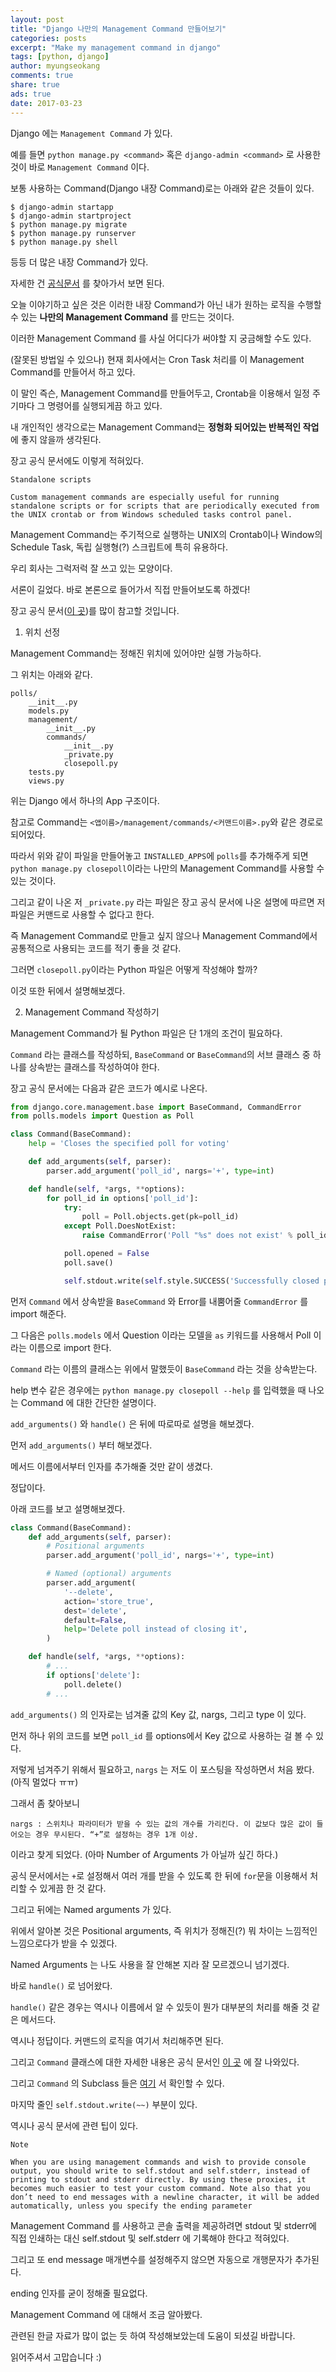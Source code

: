```yaml
---
layout: post
title: "Django 나만의 Management Command 만들어보기"
categories: posts
excerpt: "Make my management command in django"
tags: [python, django]
author: myungseokang
comments: true
share: true
ads: true
date: 2017-03-23
---
```


Django 에는 `Management Command` 가 있다.

예를 들면 `python manage.py <command>` 혹은 `django-admin <command>` 로 사용한 것이 바로 `Management Command` 이다.

보통 사용하는 Command(Django 내장 Command)로는 아래와 같은 것들이 있다.

```
$ django-admin startapp
$ django-admin startproject
$ python manage.py migrate
$ python manage.py runserver
$ python manage.py shell
```

등등 더 많은 내장 Command가 있다.

자세한 건 [공식문서](https://docs.djangoproject.com/en/1.10/ref/django-admin/#available-commands) 를 찾아가서 보면 된다.

오늘 이야기하고 싶은 것은 이러한 내장 Command가 아닌 내가 원하는 로직을 수행할 수 있는 **나만의 Management Command** 를 만드는 것이다.

이러한 Management Command 를 사실 어디다가 써야할 지 궁금해할 수도 있다.

(잘못된 방법일 수 있으나) 현재 회사에서는 Cron Task 처리를 이 Management Command를 만들어서 하고 있다.

이 말인 즉슨, Management Command를 만들어두고, Crontab을 이용해서 일정 주기마다 그 명령어를 실행되게끔 하고 있다.

내 개인적인 생각으로는 Management Command는 **정형화 되어있는 반복적인 작업**에 좋지 않을까 생각된다.

장고 공식 문서에도 이렇게 적혀있다.

```
Standalone scripts

Custom management commands are especially useful for running standalone scripts or for scripts that are periodically executed from the UNIX crontab or from Windows scheduled tasks control panel.
```

Management Command는 주기적으로 실행하는 UNIX의 Crontab이나 Window의 Schedule Task, 독립 실행형(?) 스크립트에 특히 유용하다.

우리 회사는 그럭저럭 잘 쓰고 있는 모양이다.

서론이 길었다. 바로 본론으로 들어가서 직접 만들어보도록 하겠다!

장고 공식 문서([이 곳](https://docs.djangoproject.com/en/1.10/howto/custom-management-commands/))를 많이 참고할 것입니다.

1. 위치 선정

Management Command는 정해진 위치에 있어야만 실행 가능하다.

그 위치는 아래와 같다.

```
polls/
    __init__.py
    models.py
    management/
        __init__.py
        commands/
            __init__.py
            _private.py
            closepoll.py
    tests.py
    views.py
```

위는 Django 에서 하나의 App 구조이다.

참고로 Command는 `<앱이름>/management/commands/<커맨드이름>.py`와 같은 경로로 되어있다.

따라서 위와 같이 파일을 만들어놓고 `INSTALLED_APPS`에 `polls`를 추가해주게 되면 `python manage.py closepoll`이라는 나만의 Management Command를 사용할 수 있는 것이다.

그리고 같이 나온 저 `_private.py` 라는 파일은 장고 공식 문서에 나온 설명에 따르면 저 파일은 커맨드로 사용할 수 없다고 한다.

즉 Management Command로 만들고 싶지 않으나 Management Command에서 공통적으로 사용되는 코드를 적기 좋을 것 같다.

그러면 `closepoll.py`이라는 Python 파일은 어떻게 작성해야 할까?

이것 또한 뒤에서 설명해보겠다.

2. Management Command 작성하기

Management Command가 될 Python 파일은 단 1개의 조건이 필요하다.

`Command` 라는 클래스를 작성하되, `BaseCommand` or `BaseCommand`의 서브 클래스 중 하나를 상속받는 클래스를 작성하여야 한다.

장고 공식 문서에는 다음과 같은 코드가 예시로 나온다.

```python
from django.core.management.base import BaseCommand, CommandError
from polls.models import Question as Poll

class Command(BaseCommand):
    help = 'Closes the specified poll for voting'

    def add_arguments(self, parser):
        parser.add_argument('poll_id', nargs='+', type=int)

    def handle(self, *args, **options):
        for poll_id in options['poll_id']:
            try:
                poll = Poll.objects.get(pk=poll_id)
            except Poll.DoesNotExist:
                raise CommandError('Poll "%s" does not exist' % poll_id)

            poll.opened = False
            poll.save()

            self.stdout.write(self.style.SUCCESS('Successfully closed poll "%s"' % poll_id))

```

먼저 `Command` 에서 상속받을 `BaseCommand` 와 Error를 내뿜어줄 `CommandError` 를 import 해준다.

그 다음은 `polls.models` 에서 Question 이라는 모델을 `as` 키워드를 사용해서 Poll 이라는 이름으로 import 한다.

`Command` 라는 이름의 클래스는 위에서 말했듯이 `BaseCommand` 라는 것을 상속받는다.

help 변수 같은 경우에는 `python manage.py closepoll --help` 를 입력했을 때 나오는 Command 에 대한 간단한 설명이다.

`add_arguments()` 와 `handle()` 은 뒤에 따로따로 설명을 해보겠다.

먼저 `add_arguments()` 부터 해보겠다.

메서드 이름에서부터 인자를 추가해줄 것만 같이 생겼다.

정답이다.

아래 코드를 보고 설명해보겠다.

```python
class Command(BaseCommand):
    def add_arguments(self, parser):
        # Positional arguments
        parser.add_argument('poll_id', nargs='+', type=int)

        # Named (optional) arguments
        parser.add_argument(
            '--delete',
            action='store_true',
            dest='delete',
            default=False,
            help='Delete poll instead of closing it',
        )

    def handle(self, *args, **options):
        # ...
        if options['delete']:
            poll.delete()
        # ...
```

`add_arguments()` 의 인자로는 넘겨줄 값의 Key 값, nargs, 그리고 type 이 있다.

먼저 하나 위의 코드를 보면 `poll_id` 를 options에서 Key 값으로 사용하는 걸 볼 수 있다.

저렇게 넘겨주기 위해서 필요하고, `nargs` 는 저도 이 포스팅을 작성하면서 처음 봤다. (아직 멀었다 ㅠㅠ)

그래서 좀 찾아보니 

```
nargs : 스위치나 파라미터가 받을 수 있는 값의 개수를 가리킨다. 이 값보다 많은 값이 들어오는 경우 무시된다. “+”로 설정하는 경우 1개 이상.
```

이라고 찾게 되었다. (아마 Number of Arguments 가 아닐까 싶긴 하다.)

공식 문서에서는 `+`로 설정해서 여러 개를 받을 수 있도록 한 뒤에 `for`문을 이용해서 처리할 수 있게끔 한 것 같다.

그리고 뒤에는 Named arguments 가 있다.

위에서 알아본 것은 Positional arguments, 즉 위치가 정해진(?) 뭐 차이는 느낌적인 느낌으로다가 받을 수 있겠다.

Named Arguments 는 나도 사용을 잘 안해본 지라 잘 모르겠으니 넘기겠다.

바로 `handle()` 로 넘어왔다.

`handle()` 같은 경우는 역시나 이름에서 알 수 있듯이 뭔가 대부분의 처리를 해줄 것 같은 메서드다.

역시나 정답이다. 커맨드의 로직을 여기서 처리해주면 된다.

그리고 `Command` 클래스에 대한 자세한 내용은 공식 문서인 [이 곳](https://docs.djangoproject.com/en/1.10/howto/custom-management-commands/#command-objects) 에 잘 나와있다.

그리고 `Command` 의 Subclass 들은 [여기](https://docs.djangoproject.com/en/1.10/howto/custom-management-commands/#basecommand-subclasses) 서 확인할 수 있다.

마지막 줄인 `self.stdout.write(~~)` 부분이 있다.

역시나 공식 문서에 관련 팁이 있다.

```
Note

When you are using management commands and wish to provide console output, you should write to self.stdout and self.stderr, instead of printing to stdout and stderr directly. By using these proxies, it becomes much easier to test your custom command. Note also that you don’t need to end messages with a newline character, it will be added automatically, unless you specify the ending parameter
```

Management Command 를 사용하고 콘솔 출력을 제공하려면 stdout 및 stderr에 직접 인쇄하는 대신 self.stdout 및 self.stderr 에 기록해야 한다고 적혀있다.

그리고 또 end message 매개변수를 설정해주지 않으면 자동으로 개행문자가 추가된다.

ending 인자를 굳이 정해줄 필요없다.

Management Command 에 대해서 조금 알아봤다.

관련된 한글 자료가 많이 없는 듯 하여 작성해보았는데 도움이 되셨길 바랍니다.

읽어주셔서 고맙습니다 :)
